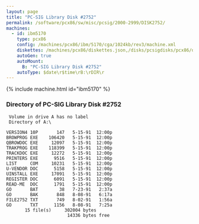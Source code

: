 ```yaml
---
layout: page
title: "PC-SIG Library Disk #2752"
permalink: /software/pcx86/sw/misc/pcsig/2000-2999/DISK2752/
machines:
  - id: ibm5170
    type: pcx86
    config: /machines/pcx86/ibm/5170/cga/1024kb/rev3/machine.xml
    diskettes: /machines/pcx86/diskettes.json,/disks/pcsigdisks/pcx86/diskettes.json
    autoGen: true
    autoMount:
      B: "PC-SIG Library Disk #2752"
    autoType: $date\r$time\rB:\rDIR\r
---
```


{% include machine.html id="ibm5170" %}

### Directory of PC-SIG Library Disk #2752

     Volume in drive A has no label
     Directory of A:\

    VERSION4 10P       147   5-15-91  12:00p
    BROWPROG EXE    106420   5-15-91  12:00p
    QBROWDOC EXE     12097   5-15-91  12:00p
    TRAKPROG EXE    118399   5-15-91  12:00p
    TRACKDOC EXE     12272   5-15-91  12:00p
    PRINTERS EXE      9516   5-15-91  12:00p
    LIST     COM     10231   5-15-91  12:00p
    U-VENDOR DOC      5158   5-15-91  12:00p
    UINSTALL EXE     17091   5-15-91  12:00p
    REGISTER DOC      6091   5-15-91  12:00p
    READ-ME  DOC      1791   5-15-91  12:00p
    GO       BAT        38   7-23-91   2:37a
    GO       BAK       848   8-08-91   6:17a
    FILE2752 TXT       749   8-02-91   1:56a
    GO       TXT      1156   8-08-91   7:25a
           15 file(s)     302004 bytes
                           14336 bytes free
